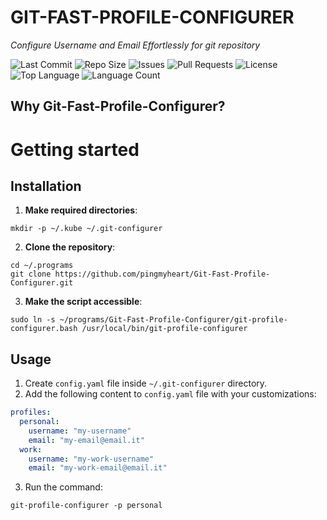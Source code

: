 # GIT-FAST-PROFILE-CONFIGURER

*Configure Username and Email Effortlessly for git repository*

![Last Commit](https://img.shields.io/github/last-commit/pingmyheart/Git-Fast-Profile-Configurer)
![Repo Size](https://img.shields.io/github/repo-size/pingmyheart/Git-Fast-Profile-Configurer)
![Issues](https://img.shields.io/github/issues/pingmyheart/Git-Fast-Profile-Configurer)
![Pull Requests](https://img.shields.io/github/issues-pr/pingmyheart/Git-Fast-Profile-Configurer)
![License](https://img.shields.io/github/license/pingmyheart/Git-Fast-Profile-Configurer)
![Top Language](https://img.shields.io/github/languages/top/pingmyheart/Git-Fast-Profile-Configurer)
![Language Count](https://img.shields.io/github/languages/count/pingmyheart/Git-Fast-Profile-Configurer)

## Why Git-Fast-Profile-Configurer?

# Getting started

## Installation

1. **Make required directories**:

```shell
mkdir -p ~/.kube ~/.git-configurer
```

2. **Clone the repository**:

```shell
cd ~/.programs
git clone https://github.com/pingmyheart/Git-Fast-Profile-Configurer.git
```

3. **Make the script accessible**:

```shell
sudo ln -s ~/programs/Git-Fast-Profile-Configurer/git-profile-configurer.bash /usr/local/bin/git-profile-configurer
```

## Usage

1. Create `config.yaml` file inside `~/.git-configurer` directory.
2. Add the following content to `config.yaml` file with your customizations:

```yaml
profiles:
  personal:
    username: "my-username"
    email: "my-email@email.it"
  work:
    username: "my-work-username"
    email: "my-work-email@email.it"
```

3. Run the command:

```shell
git-profile-configurer -p personal
```